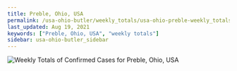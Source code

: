 ```yaml
---
title: Preble, Ohio, USA
permalink: /usa-ohio-butler/weekly_totals/usa-ohio-preble-weekly_totals.html
last_updated: Aug 19, 2021
keywords: ["Preble, Ohio, USA", "weekly totals"]
sidebar: usa-ohio-butler_sidebar
---
```


![Weekly Totals of Confirmed Cases for Preble, Ohio, USA](/covid_tracker/images/graphs/usa-ohio-preble-weekly_totals_graph.png)
